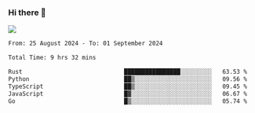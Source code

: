 ### Hi there 👋️

![](https://komarev.com/ghpvc/?username=Loner1024)

<!--START_SECTION:waka-->

```txt
From: 25 August 2024 - To: 01 September 2024

Total Time: 9 hrs 32 mins

Rust                             ████████████████░░░░░░░░░   63.53 %
Python                           ██▒░░░░░░░░░░░░░░░░░░░░░░   09.56 %
TypeScript                       ██▒░░░░░░░░░░░░░░░░░░░░░░   09.45 %
JavaScript                       █▓░░░░░░░░░░░░░░░░░░░░░░░   06.67 %
Go                               █▒░░░░░░░░░░░░░░░░░░░░░░░   05.74 %
```

<!--END_SECTION:waka-->



